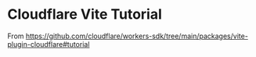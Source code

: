 # Cloudflare Vite Tutorial

From https://github.com/cloudflare/workers-sdk/tree/main/packages/vite-plugin-cloudflare#tutorial